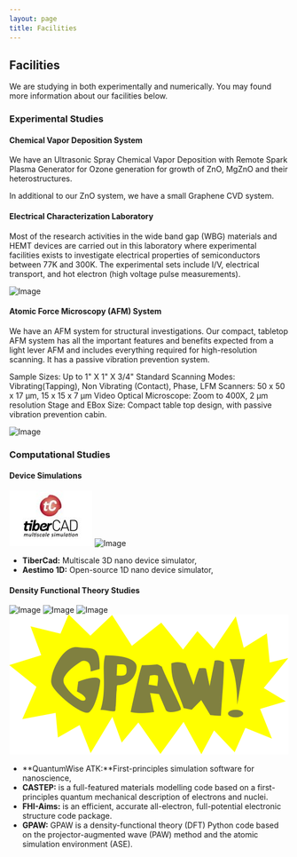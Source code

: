 ```yaml
---
layout: page
title: Facilities
---
```


## Facilities

We are studying in both experimentally and numerically. You may found more information about our facilities below.

### Experimental Studies

#### Chemical Vapor Deposition System

We have an Ultrasonic Spray Chemical Vapor Deposition with Remote Spark Plasma Generator for Ozone generation for growth of ZnO, MgZnO and their heterostructures.

In additional to our ZnO system, we have a small Graphene CVD system.

#### Electrical Characterization Laboratory

Most of the research activities in the wide band gap (WBG) materials and HEMT devices are carried out in this laboratory where experimental facilities exists to investigate electrical properties of semiconductors between 77K and 300K. The experimental sets include I/V, electrical transport, and hot electron (high voltage pulse measurements).

![Image](files/facilities.jpg)

#### Atomic Force Microscopy (AFM) System

We have an AFM system for structural investigations. Our compact, tabletop AFM system has all the important features and benefits expected from a light lever AFM and includes everything required for high-resolution scanning. It has a passive vibration prevention system.

Sample Sizes:	Up to 1" X 1" X 3/4"
Standard Scanning Modes:	Vibrating(Tapping), Non Vibrating (Contact), Phase, LFM
Scanners:	50 x 50 x 17 µm, 15 x 15 x 7 µm
Video Optical Microscope:	Zoom to 400X, 2 µm resolution
Stage and EBox Size:	Compact table top design, with passive vibration prevention cabin.

![Image](files/afm.jpg)

### Computational Studies

#### Device Simulations
![Image](files/tibercad.jpg) ![Image](files/aestimosmall.gif)

* **TiberCad:** Multiscale 3D nano device simulator,
* **Aestimo 1D:** Open-source 1D nano device simulator,

#### Density Functional Theory Studies
![Image](files/quantumwise.jpg) ![Image](files/castep.png) ![Image](files/fhiaims.png) ![Image](files/gpaw-logo.svg)

* **QuantumWise ATK:**First-principles simulation software for nanoscience,
* **CASTEP:** is a full-featured materials modelling code based on a first-principles quantum mechanical description of electrons and nuclei.
* **FHI-Aims:** is an efficient, accurate all-electron, full-potential electronic structure code package.
* **GPAW:** GPAW is a density-functional theory (DFT) Python code based on the projector-augmented wave (PAW) method and the atomic simulation environment (ASE).
